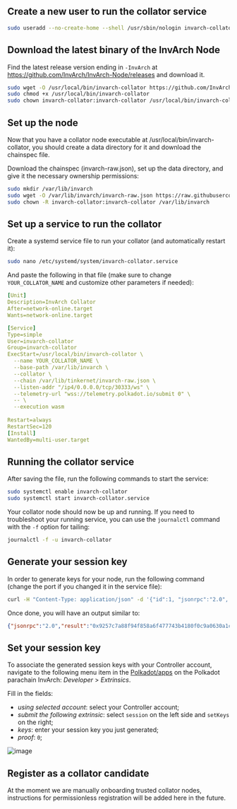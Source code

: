 ## Create a new user to run the collator service

```bash
sudo useradd --no-create-home --shell /usr/sbin/nologin invarch-collator
```

## Download the latest binary of the InvArch Node

Find the latest release version ending in `-InvArch` at https://github.com/InvArch/InvArch-Node/releases and download it.

```bash
sudo wget -O /usr/local/bin/invarch-collator https://github.com/InvArch/InvArch-Node/releases/download/v1.1.1-InvArch/invarch-collator
sudo chmod +x /usr/local/bin/invarch-collator
sudo chown invarch-collator:invarch-collator /usr/local/bin/invarch-collator
```

## Set up the node

Now that you have a collator node executable at /usr/local/bin/invarch-collator, you should create a data directory for it and download the chainspec file.

Download the chainspec (invarch-raw.json), set up the data directory, and give it the necessary ownership permissions:

```bash
sudo mkdir /var/lib/invarch
sudo wget -O /var/lib/invarch/invarch-raw.json https://raw.githubusercontent.com/InvArch/InvArch-Node/main/res/invarch/invarch-raw.json
sudo chown -R invarch-collator:invarch-collator /var/lib/invarch
```

## Set up a service to run the collator

Create a systemd service file to run your collator (and automatically restart it):

```bash
sudo nano /etc/systemd/system/invarch-collator.service
```

And paste the following in that file (make sure to change `YOUR_COLLATOR_NAME` and customize other parameters if needed):

```yaml
[Unit]
Description=InvArch Collator
After=network-online.target
Wants=network-online.target

[Service]
Type=simple
User=invarch-collator
Group=invarch-collator
ExecStart=/usr/local/bin/invarch-collator \
  --name YOUR_COLLATOR_NAME \
  --base-path /var/lib/invarch \
  --collator \
  --chain /var/lib/tinkernet/invarch-raw.json \
  --listen-addr "/ip4/0.0.0.0/tcp/30333/ws" \
  --telemetry-url "wss://telemetry.polkadot.io/submit 0" \
  -- \
  --execution wasm
    
Restart=always
RestartSec=120
[Install]
WantedBy=multi-user.target
```

## Running the collator service

After saving the file, run the following commands to start the service:

```bash
sudo systemctl enable invarch-collator
sudo systemctl start invarch-collator.service
```

Your collator node should now be up and running.
If you need to troubleshoot your running service, you can use the `journalctl` command with the `-f` option for tailing:

```bash
journalctl -f -u invarch-collator
```

## Generate your session key

In order to generate keys for your node, run the following command (change the port if you changed it in the service file):

```bash
curl -H "Content-Type: application/json" -d '{"id":1, "jsonrpc":"2.0", "method": "author_rotateKeys", "params":[]}' http://localhost:9933
```

Once done, you will have an output similar to:

```json
{"jsonrpc":"2.0","result":"0x9257c7a88f94f858a6f477743b4180f0c9a0630a1cea85c3f47dc6ca78e503767089bebe02b18765232ecd67b35a7fb18fc3027613840f27aca5a5cc300775391cf298af0f0e0342d0d0d873b1ec703009c6816a471c64b5394267c6fc583c31884ac83d9fed55d5379bbe1579601872ccc577ad044dd449848da1f830dd3e45","id":1}
```

## Set your session key

To associate the generated session keys with your Controller account, navigate to the following menu item in the [Polkadot/apps](https://polkadot.js.org/apps/?rpc=wss%3A%2F%2Finvarch-rpc.dwellir.com#/extrinsics) on the Polkadot parachain InvArch: *Developer* > *Extrinsics*.

Fill in the fields:

- *using selected account*: select your Controller account;
- *submit the following extrinsic*: select `session` on the left side and `setKeys` on the right;
- *keys*: enter your session key you just generated;
- *proof*: `0`;

![image](https://github.com/InvArch/docs/assets/30242466/29fbf535-457c-4660-bdd8-00e5f1bb9049)

## Register as a collator candidate

At the moment we are manually onboarding trusted collator nodes, instructions for permissionless registration will be added here in the future.
